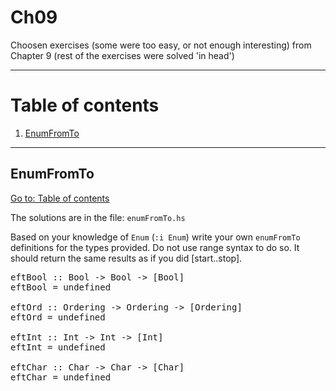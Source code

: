 # Ch09

Choosen exercises (some were too easy, or not enough interesting) from Chapter 9 (rest of the exercises were solved 'in head')

---

# Table of contents

1. [EnumFromTo](#enumfromto)

---

## EnumFromTo

[Go to: Table of contents](#table-of-contents)

The solutions are in the file: `enumFromTo.hs`

Based on your knowledge of `Enum` (`:i Enum`) write your own `enumFromTo` definitions for the types provided. Do not use range syntax to do so. It should return the same results as if you did [start..stop].

<pre>
eftBool :: Bool -> Bool -> [Bool]
eftBool = undefined

eftOrd :: Ordering -> Ordering -> [Ordering]
eftOrd = undefined

eftInt :: Int -> Int -> [Int]
eftInt = undefined

eftChar :: Char -> Char -> [Char]
eftChar = undefined
</pre>
